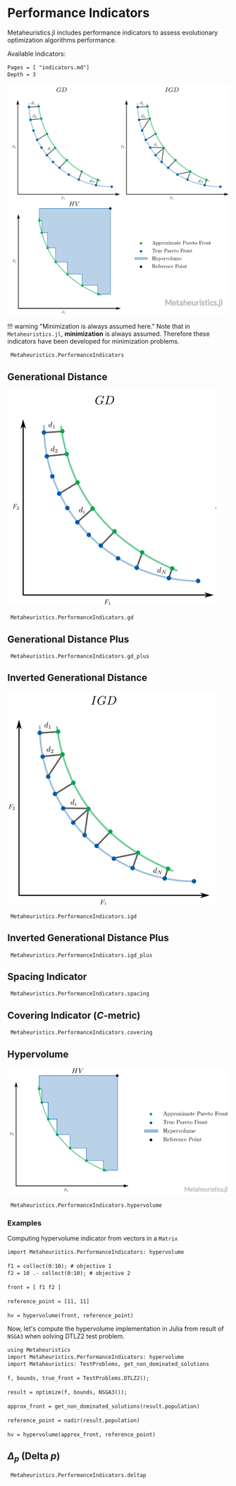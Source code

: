 # Performance Indicators


Metaheuristics.jl includes performance indicators to assess evolutionary optimization
algorithms performance.

Available indicators:

```@contents
Pages = [ "indicators.md"]
Depth = 3
```

![Performance Indicators in Julia](figs/performance-indicators.png)


!!! warning "Minimization is always assumed here."
    Note that in `Metaheuristics.jl`, **minimization** is always assumed.
    Therefore these indicators have been developed for minimization problems.

```@docs
 Metaheuristics.PerformanceIndicators
```

## Generational Distance

![Generational Distance in Julia](figs/gd.png)

```@docs
 Metaheuristics.PerformanceIndicators.gd
```


## Generational Distance Plus

```@docs
 Metaheuristics.PerformanceIndicators.gd_plus
```


## Inverted Generational Distance


![Inverted Generational Distance in Julia](figs/igd.png)

```@docs
 Metaheuristics.PerformanceIndicators.igd
```


## Inverted Generational Distance Plus

```@docs
 Metaheuristics.PerformanceIndicators.igd_plus
```

## Spacing Indicator

```@docs
 Metaheuristics.PerformanceIndicators.spacing
```

## Covering Indicator ($C$-metric)

```@docs
 Metaheuristics.PerformanceIndicators.covering
```


## Hypervolume

![Hypervolume Indicator in Julia](figs/hv.png)

```@docs
 Metaheuristics.PerformanceIndicators.hypervolume
```

### Examples

Computing hypervolume indicator from vectors in a `Matrix`

```@repl
import Metaheuristics.PerformanceIndicators: hypervolume

f1 = collect(0:10); # objective 1
f2 = 10 .- collect(0:10); # objective 2

front = [ f1 f2 ] 

reference_point = [11, 11]

hv = hypervolume(front, reference_point)
```

Now, let's compute the hypervolume implementation in Julia from result of  `NSGA3`
when solving DTLZ2 test problem.


```@repl
using Metaheuristics
import Metaheuristics.PerformanceIndicators: hypervolume
import Metaheuristics: TestProblems, get_non_dominated_solutions

f, bounds, true_front = TestProblems.DTLZ2();

result = optimize(f, bounds, NSGA3());

approx_front = get_non_dominated_solutions(result.population)

reference_point = nadir(result.population)

hv = hypervolume(approx_front, reference_point)
```


## $\Delta_p$ (Delta $p$)

```@docs
 Metaheuristics.PerformanceIndicators.deltap
```

